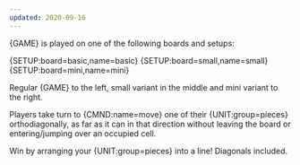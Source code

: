 ```yaml
---
updated: 2020-09-16
---
```


{GAME} is played on one of the following boards and setups:

<div class="md-3col">
{SETUP:board=basic,name=basic}
{SETUP:board=small,name=small}
{SETUP:board=mini,name=mini}
</div>

Regular {GAME} to the left, small variant in the middle and mini variant to the right.

Players take turn to {CMND:name=move} one of their {UNIT:group=pieces} orthodiagonally, as far as it can in that direction without leaving the board or entering/jumping over an occupied cell.

Win by arranging your {UNIT:group=pieces} into a line! Diagonals included.
